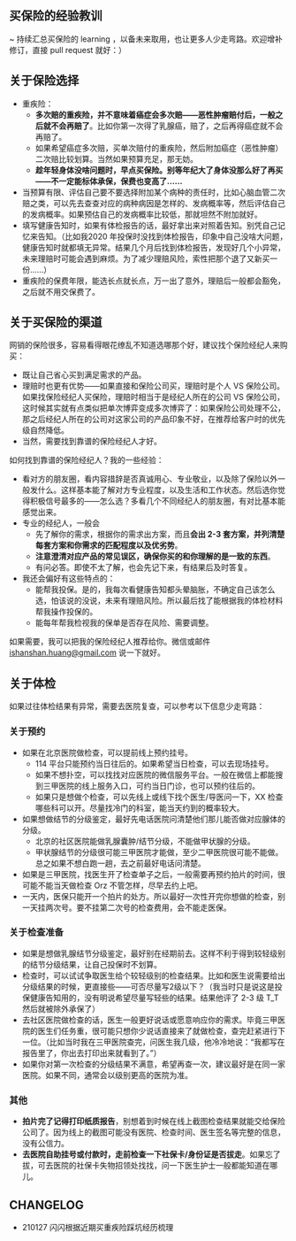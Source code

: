 ## 买保险的经验教训

~ 持续汇总买保险的 learning ，以备未来取用，也让更多人少走弯路。欢迎增补修订，直接 pull request 就好：）

## 关于保险选择

* 重疾险：
    * **多次赔的重疾险，并不意味着癌症会多次赔——恶性肿瘤赔付后，一般之后就不会再赔了**。比如你第一次得了乳腺癌，赔了，之后再得癌症就不会再赔了。
    * 如果希望癌症多次赔，买单次赔付的重疾险，然后附加癌症（恶性肿瘤）二次赔比较划算。当然如果预算充足，那无妨。
    * **趁年轻身体没啥问题时，早点买保险。别等年纪大了身体没那么好了再买——不一定能标体承保，保费也变高了……**
* 当预算有限、评估自己要不要选择附加某个病种的责任时，比如心脑血管二次赔之类，可以先去查查对应的病种病因是怎样的、发病概率等，然后评估自己的发病概率。如果预估自己的发病概率比较低，那就坦然不附加就好。
* 填写健康告知时，如果有体检报告的话，最好拿出来对照着告知。别凭自己记忆来告知。（比如我2020 年投保时没找到体检报告，印象中自己没啥大问题，健康告知时就都填无异常。结果几个月后找到体检报告，发现好几个小异常，未来理赔时可能会遇到麻烦。为了减少理赔风险，索性把那个退了又新买一份……）
* 重疾险的保费年限，能选长点就长点，万一出了意外，理赔后一般都会豁免，之后就不用交保费了。

## 关于买保险的渠道

网销的保险很多，容易看得眼花缭乱不知道选哪那个好，建议找个保险经纪人来购买：

* 既让自己省心买到满足需求的产品。
* 理赔时也更有优势——如果直接和保险公司买，理赔时是个人 VS 保险公司。如果找保险经纪人买保险，理赔时相当于是经纪人所在的公司 VS 保险公司，这时候其实就有点类似把单次博弈变成多次博弈了：如果保险公司处理不公，那之后经纪人所在的公司对这家公司的产品印象不好，在推荐给客户时的优先级自然降低。
* 当然，需要找到靠谱的保险经纪人才好。

如何找到靠谱的保险经纪人？我的一些经验：
* 看对方的朋友圈，看内容措辞是否真诚用心、专业敬业，以及除了保险以外一般发什么。这样基本能了解对方专业程度，以及生活和工作状态。然后选你觉得积极信号最多的——怎么选？多看几个不同经纪人的朋友圈，有对比基本能感觉出来。
* 专业的经纪人，一般会
    * 先了解你的需求，根据你的需求出方案，而且**会出 2-3 套方案，并列清楚每套方案和你需求的匹配程度以及优劣势**。
    * **注意澄清对应产品的常见误区，确保你买的和你理解的是一致的东西**。
    * 有问必答。即使不太了解，也会先记下来，有结果后及时答复。
* 我还会偏好有这些特点的：
    * 能帮我投保。是的，我每次看健康告知都头晕脑胀，不确定自己该怎么选，怕该说的没说，未来有理赔风险。所以最后找了能根据我的体检材料帮我操作投保的。
    * 能每年帮我检视我的保单是否存在风险、需要调整。

如果需要，我可以把我的保险经纪人推荐给你。微信或邮件 ishanshan.huang@gmail.com 说一下就好。
    
## 关于体检

如果过往体检结果有异常，需要去医院复查，可以参考以下信息少走弯路：

### 关于预约

  - 如果在北京医院做检查，可以提前线上预约挂号。
    - 114 平台只能预约当日往后的。如果希望当日检查，可以去现场挂号。
    - 如果不想扑空，可以找找对应医院的微信服务平台。一般在微信上都能搜到三甲医院的线上服务入口，可约当日门诊，也可以预约往后的。
    - 如果只是想做个检查，可以先线上或线下找个医生/导医问一下，XX 检查哪些科可以开。尽量找冷门的科室，能当天约到的概率较大。
  - 如果想做结节的分级鉴定，最好先电话医院问清楚他们那儿能否做对应腺体的分级。
    - 北京的社区医院能做乳腺囊肿/结节分级，不能做甲状腺的分级。
    - 甲状腺结节的分级很可能三甲医院才能做，至少二甲医院很可能不能做。总之如果不想白跑一趟，去之前最好电话问清楚。
  - 如果是三甲医院，找医生开了检查单子之后，一般需要再预约拍片的时间，很可能不能当天做检查 Orz 不管怎样，尽早去约上吧。
  - 一天内，医保只能开一个拍片的处方。所以最好一次性开完你想做的检查，别一天挂两次号。要不挂第二次号的检查费用，会不能走医保。

  
### 关于检查准备

  - 如果是想做乳腺结节分级鉴定，最好别在经期前去。这样不利于得到较轻级别的结节分级结果，让自己投保时不划算。
  - 检查时，可以试试争取医生给个较轻级别的检查结果。比如和医生说需要给出分级结果的时候，更直接些——可否尽量写2级以下？（我当时只是说这是投保健康告知用的，没有明说希望尽量写轻些的结果。结果他评了 2-3 级 T_T 然后就被除外承保了）
  - 去社区医院做检查的话，医生一般更好说话或愿意响应你的需求。毕竟三甲医院的医生们任务重，很可能只想你少说话直接来了就做检查，查完赶紧进行下一位。（比如当时我在三甲医院查完，问医生我几级，他冷冷地说：“我都写在报告里了，你出去打印出来就看到了。”）
  - 如果你对第一次检查的分级结果不满意，希望再查一次，建议最好是在同一家医院。如果不同，通常会以级别更高的医院为准。

  
### 其他

  - **拍片完了记得打印纸质报告**，别想着到时候在线上截图检查结果就能交给保险公司了。因为线上的截图可能没有医院、检查时间、医生签名等完整的信息，没有公信力。
  - **去医院自助挂号或付款时，走前检查一下社保卡/身份证是否拔走**。如果忘了拔，可去医院的社保卡失物招领处找找，问一下医生护士一般都能知道在哪儿。


## CHANGELOG 

- 210127 闪闪根据近期买重疾险踩坑经历梳理